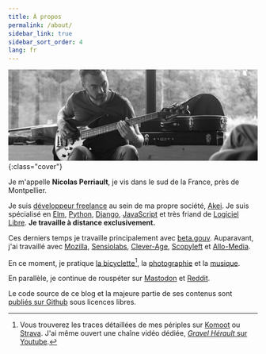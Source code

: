 ```yaml
---
title: À propos
permalink: /about/
sidebar_link: true
sidebar_sort_order: 4
lang: fr
---
```


![me](/static/img/me.png){:class="cover"}

Je m'appelle **Nicolas Perriault**, je vis dans le sud de la France, près de Montpellier.

Je suis [développeur freelance](/code/) au sein de ma propre société, [Akei](https://annuaire-entreprises.data.gouv.fr/entreprise/880760681). Je suis spécialisé en [Elm](/tags/#elm), [Python](/tags/#python), [Django](/tags/#django), [JavaScript](/tags/#javascript) et très friand de [Logiciel Libre](https://github.com/n1k0). **Je travaille à distance exclusivement.**

Ces derniers temps je travaille principalement avec [beta.gouv](https://beta.gouv.fr/). Auparavant, j'ai travaillé avec [Mozilla](https://mozilla.com/), [Sensiolabs](https://sensiolabs.com/fr/), [Clever-Age](https://www.clever-age.com/), [Scopyleft](http://scopyleft.fr/) et [Allo-Media](https://www.allo-media.net/).

En ce moment, je pratique [la bicyclette](https://balades.perriault.net/)[^1], la [photographie](https://pixelfed.social/n1k0) et la [musique](https://soundcloud.com/n1k0).

En parallèle, je continue de rouspéter sur [Mastodon](https://mamot.fr/@n1k0) et [Reddit](https://www.reddit.com/user/0k1n).

Le code source de ce blog et la majeure partie de ses contenus sont [publiés sur Github](https://github.com/n1k0/nicolas.perriault.net) sous licences libres.

[^1]: Vous trouverez les traces détaillées de mes périples sur [Komoot](https://www.komoot.fr/user/2657954723020) ou [Strava](https://www.strava.com/athletes/n1k0). J'ai même ouvert une chaîne vidéo dédiée, [*Gravel Hérault* sur Youtube](https://www.youtube.com/@GravelHerault).
